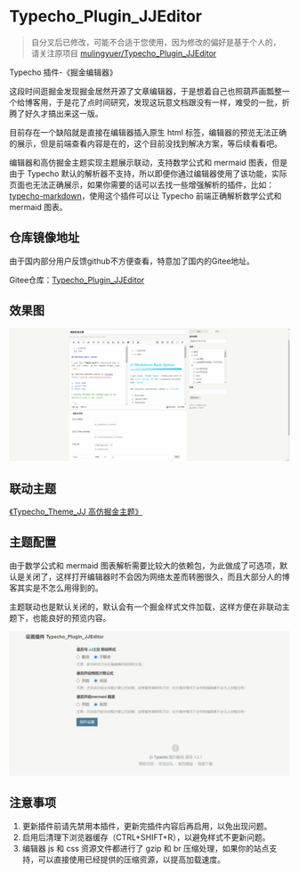 # Typecho_Plugin_JJEditor

> 自分叉后已修改，可能不合适于您使用，因为修改的偏好是基于个人的，  
> 请关注原项目 [mulingyuer/Typecho_Plugin_JJEditor](https://github.com/mulingyuer/Typecho_Plugin_JJEditor)

Typecho 插件-《掘金编辑器》

这段时间逛掘金发现掘金居然开源了文章编辑器，于是想着自己也照葫芦画瓢整一个给博客用，于是花了点时间研究，发现这玩意文档跟没有一样，难受的一批，折腾了好久才搞出来这一版。

目前存在一个缺陷就是直接在编辑器插入原生 html 标签，编辑器的预览无法正确的展示，但是前端查看内容是在的，这个目前没找到解决方案，等后续看看吧。

编辑器和高仿掘金主题实现主题展示联动，支持数学公式和 mermaid 图表，但是由于 Typecho 默认的解析器不支持，所以即便你通过编辑器使用了该功能，实际页面也无法正确展示，如果你需要的话可以去找一些增强解析的插件，比如：[typecho-markdown](https://github.com/mrgeneralgoo/typecho-markdown)，使用这个插件可以让 Typecho 前端正确解析数学公式和 mermaid 图表。

## 仓库镜像地址

由于国内部分用户反馈github不方便查看，特意加了国内的Gitee地址。

Gitee仓库：[Typecho_Plugin_JJEditor](https://gitee.com/mulingyuer/Typecho_Plugin_JJEditor)

## 效果图

![Typecho_Plugin_JJEditor预览图](/docs/images/Typecho_Plugin_JJEditor01.gif)

## 联动主题

[《Typecho_Theme_JJ 高仿掘金主题》](https://github.com/mulingyuer/Typecho_Theme_JJ)

## 主题配置

由于数学公式和 mermaid 图表解析需要比较大的依赖包，为此做成了可选项，默认是关闭了，这样打开编辑器时不会因为网络太差而转圈很久，而且大部分人的博客其实是不怎么用得到的。

主题联动也是默认关闭的，默认会有一个掘金样式文件加载，这样方便在非联动主题下，也能良好的预览内容。

![Typecho_Plugin_JJEditor配置](/docs/images/Typecho_Plugin_JJEditor02.jpg)

## 注意事项

1. 更新插件前请先禁用本插件，更新完插件内容后再启用，以免出现问题。
2. 启用后清理下浏览器缓存（CTRL+SHIFT+R），以避免样式不更新问题。
3. 编辑器 js 和 css 资源文件都进行了 gzip 和 br 压缩处理，如果你的站点支持，可以直接使用已经提供的压缩资源，以提高加载速度。
